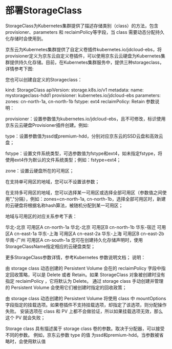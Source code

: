 
# 部署StorageClass

StorageClass为Kubernetes集群提供了描述存储类别（class）的方法，包含provisioner、parameters 和 reclaimPolicy等字段，当 class 需要动态分配持久化存储时会使用到。

京东云为Kubernetes集群提供了自定义卷插件kubernetes.io/jdcloud-ebs，将provisioner定义为京东云自定义卷插件，可以使用京东云云硬盘为Kubernetes集群提供持久化存储。目前，在Kubernetes集群服务中，提供三种storageclass，详情参考下图:





您也可以创建自定义的Storageclass：

kind: StorageClass
apiVersion: storage.k8s.io/v1
metadata:
  name: mystorageclass-hdd1
provisioner: kubernetes.io/jdcloud-ebs
parameters:
  zones: cn-north-1a, cn-north-1b
  fstype: ext4
reclaimPolicy: Retain
参数说明：

provisioner：设置参数值为kubernetes.io/jdcloud-ebs，且不可修改，标识使用京东云云硬盘Provisioner插件创建。例如:

type：设置参数值为ssd或premium-hdd，分别对应京东云的SSD云盘和高效云盘；

fstype：设置文件系统类型，可选参数值为fstype和ext4，如未指定fstype，将使用ext4作为默认的文件系统类型；例如：fstype=ext4；

zone：设置云硬盘所在的可用区；

在支持单可用区的地域，您可以不设置该参数；

在支持多可用区的地域，您可以选择某一可用区或选择全部可用区（参数值之间使用","分隔），例如：zones=cn-north-1a, cn-north-1b，选择全部可用区时，新建的云硬盘将根据名称hash算法，被随机分配到某一可用区；

地域与可用区的对应关系参考下表：

华北-北京	可用区A	cn-north-1a
华北-北京	可用区B	cn-north-1b
华东-宿迁	可用区A	cn-east-1a
华东-上海	可用区A	cn-east-2a
华东-上海	可用区B	cn-east-2b
华南-广州	可用区A	cn-south-1a
您可在创建持久化存储声明时，使用StorageClassName指定相应的云硬盘类型；

更多StorageClass参数详情，参考Kubernetes 参数说明文档；
说明：

由 storage class 动态创建的 Persistent Volume 会在的 reclaimPolicy 字段中指定回收策略，可以是 Delete 或者 Retain。如果 StorageClass 对象被创建时没有指定 reclaimPolicy ，它将默认为 Delete。
通过 storage class 手动创建并管理的 Persistent Volume 会使用它们被创建时指定的回收政策；

由 storage class 动态创建的 Persistent Volume 将使用 class 中 mountOptions 字段指定的挂载选项。如果卷插件不支持挂载选项，却指定了该选项，则分配操作失败。 安装选项在 class 和 PV 上都不会做验证，所以如果挂载选项无效，那么这个 PV 就会失败；

Storage class 具有描述属于 storage class 卷的参数。取决于分配器，可以接受不同的参数。 例如，京东云参数 type 的值 为ssd和premium-hdd。当参数被省略时，会使用默认值

 